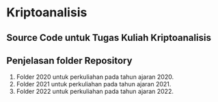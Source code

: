 # Kriptoanalisis
## Source Code untuk Tugas Kuliah Kriptoanalisis

Penjelasan folder Repository
----------------------------

1. Folder 2020 untuk perkuliahan pada tahun ajaran 2020.
2. Folder 2021 untuk perkuliahan pada tahun ajaran 2021.
3. Folder 2022 untuk perkuliahan pada tahun ajaran 2022.
